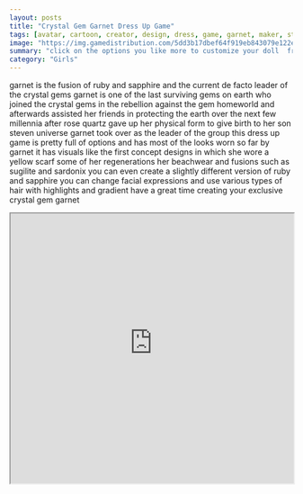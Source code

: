 ```yaml
---
layout: posts
title: "Crystal Gem Garnet Dress Up Game"
tags: [avatar, cartoon, creator, design, dress, game, garnet, maker, steven, studio, universe, network, crystal, gem, free, online, games, oyna, game, free, games, play, play, games]
image: "https://img.gamedistribution.com/5dd3b17dbef64f919eb843079e122ebc.jpg"
summary: "click on the options you like more to customize your doll  free online games oyna game free games play play games"
category: "Girls"
---
```


garnet is the fusion of ruby and sapphire and the current de facto leader of the crystal gems garnet is one of the last surviving gems on earth who joined the crystal gems in the rebellion against the gem homeworld and afterwards assisted her friends in protecting the earth over the next few millennia after rose quartz gave up her physical form to give birth to her son steven universe garnet took over as the leader of the group this dress up game is pretty full of options and has most of the looks worn so far by garnet it has visuals like the first concept designs in which she wore a yellow scarf some of her regenerations her beachwear and fusions such as sugilite and sardonix you can even create a slightly different version of ruby and sapphire you can change facial expressions and use various types of hair with highlights and gradient have a great time creating your exclusive crystal gem garnet

<iframe width="100%" height="480px;" src="https://flash.gamedistribution.com?game=5dd3b17dbef64f919eb843079e122ebc"></iframe>